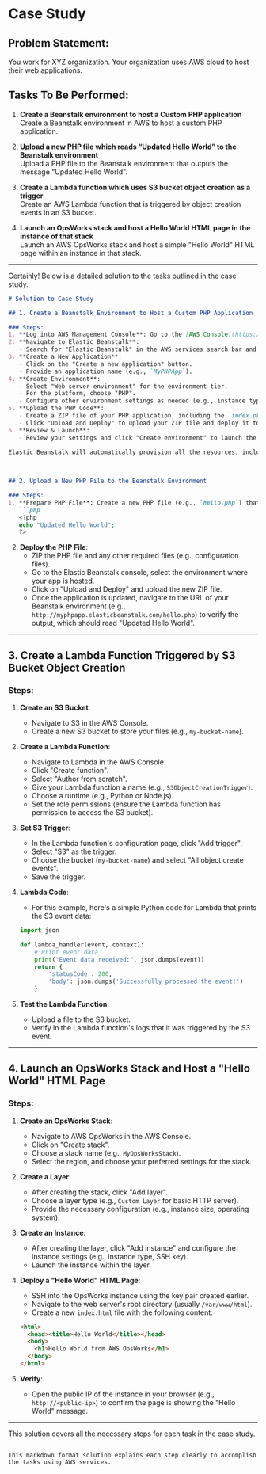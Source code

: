 # Case Study

## Problem Statement:
You work for XYZ organization. Your organization uses AWS cloud to host their web applications.

## Tasks To Be Performed:

1. **Create a Beanstalk environment to host a Custom PHP application**  
   Create a Beanstalk environment in AWS to host a custom PHP application.

2. **Upload a new PHP file which reads “Updated Hello World” to the Beanstalk environment**  
   Upload a PHP file to the Beanstalk environment that outputs the message "Updated Hello World".

3. **Create a Lambda function which uses S3 bucket object creation as a trigger**  
   Create an AWS Lambda function that is triggered by object creation events in an S3 bucket.

4. **Launch an OpsWorks stack and host a Hello World HTML page in the instance of that stack**  
   Launch an AWS OpsWorks stack and host a simple "Hello World" HTML page within an instance in that stack.

---
Certainly! Below is a detailed solution to the tasks outlined in the case study.

```markdown
# Solution to Case Study

## 1. Create a Beanstalk Environment to Host a Custom PHP Application

### Steps:
1. **Log into AWS Management Console**: Go to the [AWS Console](https://aws.amazon.com/console/).
2. **Navigate to Elastic Beanstalk**:
   - Search for "Elastic Beanstalk" in the AWS services search bar and select it.
3. **Create a New Application**:
   - Click on the "Create a new application" button.
   - Provide an application name (e.g., `MyPHPApp`).
4. **Create Environment**:
   - Select "Web server environment" for the environment tier.
   - For the platform, choose "PHP".
   - Configure other environment settings as needed (e.g., instance type, scaling, etc.).
5. **Upload the PHP Code**:
   - Create a ZIP file of your PHP application, including the `index.php` or any other PHP files.
   - Click "Upload and Deploy" to upload your ZIP file and deploy it to the environment.
6. **Review & Launch**:
   - Review your settings and click "Create environment" to launch the Beanstalk environment.
   
Elastic Beanstalk will automatically provision all the resources, including EC2, load balancers, and other configurations.

---

## 2. Upload a New PHP File to the Beanstalk Environment

### Steps:
1. **Prepare PHP File**: Create a new PHP file (e.g., `hello.php`) that reads:
   ```php
   <?php
   echo "Updated Hello World";
   ?>
   ```
2. **Deploy the PHP File**:
   - ZIP the PHP file and any other required files (e.g., configuration files).
   - Go to the Elastic Beanstalk console, select the environment where your app is hosted.
   - Click on "Upload and Deploy" and upload the new ZIP file.
   - Once the application is updated, navigate to the URL of your Beanstalk environment (e.g., `http://myphpapp.elasticbeanstalk.com/hello.php`) to verify the output, which should read "Updated Hello World".

---

## 3. Create a Lambda Function Triggered by S3 Bucket Object Creation

### Steps:
1. **Create an S3 Bucket**:
   - Navigate to S3 in the AWS Console.
   - Create a new S3 bucket to store your files (e.g., `my-bucket-name`).
   
2. **Create a Lambda Function**:
   - Navigate to Lambda in the AWS Console.
   - Click "Create function".
   - Select "Author from scratch".
   - Give your Lambda function a name (e.g., `S3ObjectCreationTrigger`).
   - Choose a runtime (e.g., Python or Node.js).
   - Set the role permissions (ensure the Lambda function has permission to access the S3 bucket).
   
3. **Set S3 Trigger**:
   - In the Lambda function's configuration page, click "Add trigger".
   - Select "S3" as the trigger.
   - Choose the bucket (`my-bucket-name`) and select "All object create events".
   - Save the trigger.
   
4. **Lambda Code**:
   - For this example, here's a simple Python code for Lambda that prints the S3 event data:
   ```python
   import json

   def lambda_handler(event, context):
       # Print event data
       print("Event data received:", json.dumps(event))
       return {
           'statusCode': 200,
           'body': json.dumps('Successfully processed the event!')
       }
   ```
   
5. **Test the Lambda Function**:
   - Upload a file to the S3 bucket.
   - Verify in the Lambda function's logs that it was triggered by the S3 event.

---

## 4. Launch an OpsWorks Stack and Host a "Hello World" HTML Page

### Steps:
1. **Create an OpsWorks Stack**:
   - Navigate to AWS OpsWorks in the AWS Console.
   - Click on "Create stack".
   - Choose a stack name (e.g., `MyOpsWorksStack`).
   - Select the region, and choose your preferred settings for the stack.
   
2. **Create a Layer**:
   - After creating the stack, click "Add layer".
   - Choose a layer type (e.g., `Custom Layer` for basic HTTP server).
   - Provide the necessary configuration (e.g., instance size, operating system).

3. **Create an Instance**:
   - After creating the layer, click "Add instance" and configure the instance settings (e.g., instance type, SSH key).
   - Launch the instance within the layer.

4. **Deploy a "Hello World" HTML Page**:
   - SSH into the OpsWorks instance using the key pair created earlier.
   - Navigate to the web server's root directory (usually `/var/www/html`).
   - Create a new `index.html` file with the following content:
   ```html
   <html>
     <head><title>Hello World</title></head>
     <body>
       <h1>Hello World from AWS OpsWorks</h1>
     </body>
   </html>
   ```
   
5. **Verify**:
   - Open the public IP of the instance in your browser (e.g., `http://<public-ip>`) to confirm the page is showing the "Hello World" message.

---

This solution covers all the necessary steps for each task in the case study.
``` 

This markdown format solution explains each step clearly to accomplish the tasks using AWS services.
